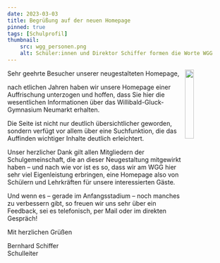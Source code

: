 ```yaml
---
date: 2023-03-03
title: Begrüßung auf der neuen Homepage
pinned: true
tags: [Schulprofil]
thumbnail: 
    src: wgg_personen.png
    alt: Schüler:innen und Direktor Schiffer formen die Worte WGG
---
```



Sehr geehrte Besucher unserer neugestalteten Homepage,
<img src="images/schulleitung/Schiffer_klein.jpg" style="float:right; width:20%">

nach etlichen Jahren haben wir unsere Homepage einer Auffrischung unterzogen und hoffen, dass Sie hier die wesentlichen Informationen über das Willibald-Gluck-Gymnasium Neumarkt erhalten.

Die Seite ist nicht nur deutlich übersichtlicher geworden, sondern verfügt vor allem über eine Suchfunktion, die das Auffinden wichtiger Inhalte deutlich erleichtert.

Unser herzlicher Dank gilt allen Mitgliedern der Schulgemeinschaft, die an dieser Neugestaltung mitgewirkt haben – und nach wie vor ist es so, dass wir am WGG hier sehr viel Eigenleistung erbringen, eine Homepage also von Schülern und Lehrkräften für unsere interessierten Gäste.

Und wenn es – gerade im Anfangsstadium – noch manches zu verbessern gibt, so freuen wir uns sehr über ein Feedback, sei es telefonisch, per Mail oder im direkten Gespräch!

Mit herzlichen Grüßen

Bernhard Schiffer <br>
Schulleiter